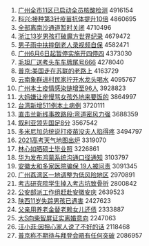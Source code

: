1. [广州全市11区已启动全员核酸检测](http://www.baidu.com/baidu?cl=3&tn=SE_baiduhomet8_jmjb7mjw&rsv_dl=fyb_top&fr=top1000&wd=%B9%E3%D6%DD%C8%AB%CA%D011%C7%F8%D2%D1%C6%F4%B6%AF%C8%AB%D4%B1%BA%CB%CB%E1%BC%EC%B2%E2) 4916154
1. [科兴:接种第3针疫苗抗体提升10倍](http://www.baidu.com/baidu?cl=3&tn=SE_baiduhomet8_jmjb7mjw&rsv_dl=fyb_top&fr=top1000&wd=%BF%C6%D0%CB%3A%BD%D3%D6%D6%B5%DA3%D5%EB%D2%DF%C3%E7%BF%B9%CC%E5%CC%E1%C9%FD10%B1%B6) 4860695
1. [全部离南沙通道暂时关闭](http://www.baidu.com/baidu?cl=3&tn=SE_baiduhomet8_jmjb7mjw&rsv_dl=fyb_top&fr=top1000&wd=%C8%AB%B2%BF%C0%EB%C4%CF%C9%B3%CD%A8%B5%C0%D4%DD%CA%B1%B9%D8%B1%D5) 4710496
1. [浙江13岁男孩打破魔方世界纪录](http://www.baidu.com/baidu?cl=3&tn=SE_baiduhomet8_jmjb7mjw&rsv_dl=fyb_top&fr=top1000&wd=%D5%E3%BD%AD13%CB%EA%C4%D0%BA%A2%B4%F2%C6%C6%C4%A7%B7%BD%CA%C0%BD%E7%BC%CD%C2%BC) 4679472
1. [男子雨中扶摔倒老人录视频自保](http://www.baidu.com/baidu?cl=3&tn=SE_baiduhomet8_jmjb7mjw&rsv_dl=fyb_top&fr=top1000&wd=%C4%D0%D7%D3%D3%EA%D6%D0%B7%F6%CB%A4%B5%B9%C0%CF%C8%CB%C2%BC%CA%D3%C6%B5%D7%D4%B1%A3) 4582471
1. [广州6月6日起暂停实施开四停四](http://www.baidu.com/baidu?cl=3&tn=SE_baiduhomet8_jmjb7mjw&rsv_dl=fyb_top&fr=top1000&wd=%B9%E3%D6%DD6%D4%C26%C8%D5%C6%F0%D4%DD%CD%A3%CA%B5%CA%A9%BF%AA%CB%C4%CD%A3%CB%C4) 4373030
1. [毛坦厂送考头车车牌尾号666](http://www.baidu.com/baidu?cl=3&tn=SE_baiduhomet8_jmjb7mjw&rsv_dl=fyb_top&fr=top1000&wd=%C3%AB%CC%B9%B3%A7%CB%CD%BF%BC%CD%B7%B3%B5%B3%B5%C5%C6%CE%B2%BA%C5666) 4278040
1. [普京:美国走在苏联的老路上](http://www.baidu.com/baidu?cl=3&tn=SE_baiduhomet8_jmjb7mjw&rsv_dl=fyb_top&fr=top1000&wd=%C6%D5%BE%A9%3A%C3%C0%B9%FA%D7%DF%D4%DA%CB%D5%C1%AA%B5%C4%C0%CF%C2%B7%C9%CF) 4163729
1. [云南象群进村民家拧开水龙头喝水](http://www.baidu.com/baidu?cl=3&tn=SE_baiduhomet8_jmjb7mjw&rsv_dl=fyb_top&fr=top1000&wd=%D4%C6%C4%CF%CF%F3%C8%BA%BD%F8%B4%E5%C3%F1%BC%D2%C5%A1%BF%AA%CB%AE%C1%FA%CD%B7%BA%C8%CB%AE) 4095767
1. [广州本土疫情感染链增至96人](http://www.baidu.com/baidu?cl=3&tn=SE_baiduhomet8_jmjb7mjw&rsv_dl=fyb_top&fr=top1000&wd=%B9%E3%D6%DD%B1%BE%CD%C1%D2%DF%C7%E9%B8%D0%C8%BE%C1%B4%D4%F6%D6%C196%C8%CB) 3928823
1. [大妈嫌让座慢骂女孩外地来要饭的](http://www.baidu.com/baidu?cl=3&tn=SE_baiduhomet8_jmjb7mjw&rsv_dl=fyb_top&fr=top1000&wd=%B4%F3%C2%E8%CF%D3%C8%C3%D7%F9%C2%FD%C2%EE%C5%AE%BA%A2%CD%E2%B5%D8%C0%B4%D2%AA%B7%B9%B5%C4) 3864997
1. [台湾新增511例本土病例](http://www.baidu.com/baidu?cl=3&tn=SE_baiduhomet8_jmjb7mjw&rsv_dl=fyb_top&fr=top1000&wd=%CC%A8%CD%E5%D0%C2%D4%F6511%C0%FD%B1%BE%CD%C1%B2%A1%C0%FD) 3720111
1. [直击兰新线事故路段:弯道密风力强](http://www.baidu.com/baidu?cl=3&tn=SE_baiduhomet8_jmjb7mjw&rsv_dl=fyb_top&fr=top1000&wd=%D6%B1%BB%F7%C0%BC%D0%C2%CF%DF%CA%C2%B9%CA%C2%B7%B6%CE%3A%CD%E4%B5%C0%C3%DC%B7%E7%C1%A6%C7%BF) 3688359
1. [叙利亚领先国足8分](http://www.baidu.com/baidu?cl=3&tn=SE_baiduhomet8_jmjb7mjw&rsv_dl=fyb_top&fr=top1000&wd=%D0%F0%C0%FB%D1%C7%C1%EC%CF%C8%B9%FA%D7%E38%B7%D6) 3567542
1. [多米尼加总统说打疫苗没夫人掐得疼](http://www.baidu.com/baidu?cl=3&tn=SE_baiduhomet8_jmjb7mjw&rsv_dl=fyb_top&fr=top1000&wd=%B6%E0%C3%D7%C4%E1%BC%D3%D7%DC%CD%B3%CB%B5%B4%F2%D2%DF%C3%E7%C3%BB%B7%F2%C8%CB%C6%FE%B5%C3%CC%DB) 3494797
1. [2021高考天气地图出炉](http://www.baidu.com/baidu?cl=3&tn=SE_baiduhomet8_jmjb7mjw&rsv_dl=fyb_top&fr=top1000&wd=2021%B8%DF%BF%BC%CC%EC%C6%F8%B5%D8%CD%BC%B3%F6%C2%AF) 3319070
1. [林心如晒硕士毕业照](http://www.baidu.com/baidu?cl=3&tn=SE_baiduhomet8_jmjb7mjw&rsv_dl=fyb_top&fr=top1000&wd=%C1%D6%D0%C4%C8%E7%C9%B9%CB%B6%CA%BF%B1%CF%D2%B5%D5%D5) 3226861
1. [华为发布鸿蒙系统沟通口径通知](http://www.baidu.com/baidu?cl=3&tn=SE_baiduhomet8_jmjb7mjw&rsv_dl=fyb_top&fr=top1000&wd=%BB%AA%CE%AA%B7%A2%B2%BC%BA%E8%C3%C9%CF%B5%CD%B3%B9%B5%CD%A8%BF%DA%BE%B6%CD%A8%D6%AA) 3103797
1. [安徽太和多家医院骗保 19人被问责](http://www.baidu.com/baidu?cl=3&tn=SE_baiduhomet8_jmjb7mjw&rsv_dl=fyb_top&fr=top1000&wd=%B0%B2%BB%D5%CC%AB%BA%CD%B6%E0%BC%D2%D2%BD%D4%BA%C6%AD%B1%A3%2019%C8%CB%B1%BB%CE%CA%D4%F0) 3091345
1. [广州荔湾区一地调整为低风险地区](http://www.baidu.com/baidu?cl=3&tn=SE_baiduhomet8_jmjb7mjw&rsv_dl=fyb_top&fr=top1000&wd=%B9%E3%D6%DD%C0%F3%CD%E5%C7%F8%D2%BB%B5%D8%B5%F7%D5%FB%CE%AA%B5%CD%B7%E7%CF%D5%B5%D8%C7%F8) 2970891
1. [考古研究院学生掉入考古坑致骨折](http://www.baidu.com/baidu?cl=3&tn=SE_baiduhomet8_jmjb7mjw&rsv_dl=fyb_top&fr=top1000&wd=%BF%BC%B9%C5%D1%D0%BE%BF%D4%BA%D1%A7%C9%FA%B5%F4%C8%EB%BF%BC%B9%C5%BF%D3%D6%C2%B9%C7%D5%DB) 2800842
1. [公安部派工作组赶赴安徽安庆](http://www.baidu.com/baidu?cl=3&tn=SE_baiduhomet8_jmjb7mjw&rsv_dl=fyb_top&fr=top1000&wd=%B9%AB%B0%B2%B2%BF%C5%C9%B9%A4%D7%F7%D7%E9%B8%CF%B8%B0%B0%B2%BB%D5%B0%B2%C7%EC) 2639523
1. [陕西11岁失踪男孩已遇害](http://www.baidu.com/baidu?cl=3&tn=SE_baiduhomet8_jmjb7mjw&rsv_dl=fyb_top&fr=top1000&wd=%C9%C2%CE%F711%CB%EA%CA%A7%D7%D9%C4%D0%BA%A2%D2%D1%D3%F6%BA%A6) 2427623
1. [父亲用养老金替老赖女儿还债](http://www.baidu.com/baidu?cl=3&tn=SE_baiduhomet8_jmjb7mjw&rsv_dl=fyb_top&fr=top1000&wd=%B8%B8%C7%D7%D3%C3%D1%F8%C0%CF%BD%F0%CC%E6%C0%CF%C0%B5%C5%AE%B6%F9%BB%B9%D5%AE) 2333887
1. [大S向柴智屏证实离婚意向](http://www.baidu.com/baidu?cl=3&tn=SE_baiduhomet8_jmjb7mjw&rsv_dl=fyb_top&fr=top1000&wd=%B4%F3S%CF%F2%B2%F1%D6%C7%C6%C1%D6%A4%CA%B5%C0%EB%BB%E9%D2%E2%CF%F2) 2247063
1. [汪小菲:因担心家人说了不好的话](http://www.baidu.com/baidu?cl=3&tn=SE_baiduhomet8_jmjb7mjw&rsv_dl=fyb_top&fr=top1000&wd=%CD%F4%D0%A1%B7%C6%3A%D2%F2%B5%A3%D0%C4%BC%D2%C8%CB%CB%B5%C1%CB%B2%BB%BA%C3%B5%C4%BB%B0) 2118468
1. [普京称不期待与拜登会晤有任何突破](http://www.baidu.com/baidu?cl=3&tn=SE_baiduhomet8_jmjb7mjw&rsv_dl=fyb_top&fr=top1000&wd=%C6%D5%BE%A9%B3%C6%B2%BB%C6%DA%B4%FD%D3%EB%B0%DD%B5%C7%BB%E1%CE%EE%D3%D0%C8%CE%BA%CE%CD%BB%C6%C6) 2086957